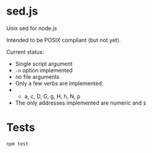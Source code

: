 # sed.js

Unix sed for node.js

Intended to be POSIX compliant (but not yet).

Current status:
 * Single script argument
 * `-n` option implemented
 * no file arguments
 * Only a few verbs are implemented:
 * * a, c, D, G, g, H, h, N, p
 * The only addresses implemented are numeric and `$`

# Tests

    npm test

